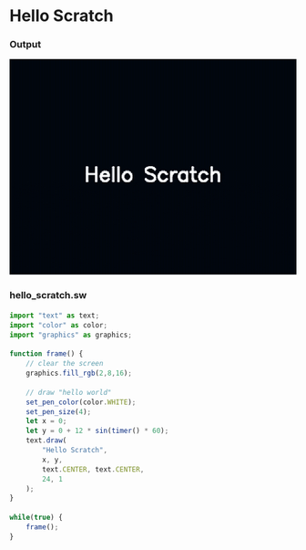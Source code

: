 # Hello Scratch
### Output
![Hello World Program Player](./hello_scratch_player.gif)
### hello_scratch.sw
```js
import "text" as text;
import "color" as color;
import "graphics" as graphics;

function frame() {
    // clear the screen
    graphics.fill_rgb(2,8,16);

    // draw "hello world"
    set_pen_color(color.WHITE);
    set_pen_size(4);
    let x = 0;
    let y = 0 + 12 * sin(timer() * 60);
    text.draw(
        "Hello Scratch",
        x, y,
        text.CENTER, text.CENTER,
        24, 1
    );
}

while(true) {
    frame();
}
```